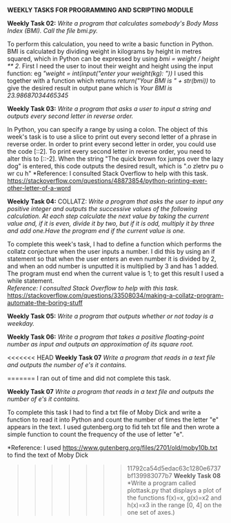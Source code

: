 **WEEKLY TASKS FOR PROGRAMMING AND SCRIPTING MODULE**

**Weekly Task 02:**
*Write a program that calculates somebody's Body Mass Index (BMI). Call the file bmi.py.*

To perform this calculation, you need to write a basic function in Python. BMI is calculated by dividing weight in kilograms by height in metres squared,
which in Python can be expressed by using *bmi = weight / height ** 2*. First I need the user to inout their weight and height using the input function: eg *"weight = int(input("enter your weight(kg): "))* I used this together with a function which returns *return("Your BMI is " + str(bmi))* to give the desired result in output pane which is *Your BMI is 23.98687034465345*


**Weekly Task 03:**
*Write a program that asks a user to input a string and outputs every second letter in reverse order.*

In Python, you can specify a range by using a colon.  The object of this week's task is to use a slice to print out every second letter of a phrase in reverse order.
In order to print every second letter in order, you could use the code [::2].  To print every second letter in reverse order, you need to alter this to [::-2]. When the string "The quick brown fox jumps over the lazy dog" is entered, this code outputs the desired result, which is ".o zletrv pu o wr cu h"
*Reference: I consulted Stack Overflow to help with this task. https://stackoverflow.com/questions/48873854/python-printing-ever-other-letter-of-a-word

**Weekly Task 04:**
COLLATZ: *Write a program that asks the user to input any positive integer and outputs the successive values of the following calculation. At each step calculate the next value by taking the current value and, if it is even, divide it by two, but if it is odd, multiply it by three and add one.Have the program end if the current value is one.*

To complete this week's task, I had to define a function which performs the collatz conjecture when the user inputs a number. I did this by using an if statement so that when the user enters an even number it is divided by 2, and when an odd number is unputted it is multiplied by 3 and has 1 added.  The program must end when the current value is 1; to get this result I used a while statement.  
*Reference: I consulted Stack Overflow to help with this task.* https://stackoverflow.com/questions/33508034/making-a-collatz-program-automate-the-boring-stuff

**Weekly Task 05:**
*Write a program that outputs whether or not today is a weekday.*

**Weekly Task 06:**
*Write a program that takes a positive floating-point number as input and outputs an approximation of its square root.*

<<<<<<< HEAD
**Weekly Task 07**
*Write a program that reads in a text file and outputs the number of e's it contains.*

=======
I ran out of time and did not complete this task.

**Weekly Task 07**
*Write a program that reads in a text file and outputs the number of e's it contains.*

To complete this task I had to find a txt file of Moby Dick and write a function to read it into Python and count the number of times the letter "e" appears in the text.  I used gutenberg.org to fid teh txt file and then wrote a simple function to count the frequency of the use of letter "e".

*Reference: I used https://www.gutenberg.org/files/2701/old/moby10b.txt to find the text of Moby Dick

>>>>>>> 11792ca54d5edac63c1280e6737bf139983077b7
**Weekly Task 08**
*Write a program called plottask.py that displays a plot of the functions f(x)=x, g(x)=x2 and h(x)=x3 in the range [0, 4] on the one set of axes.)